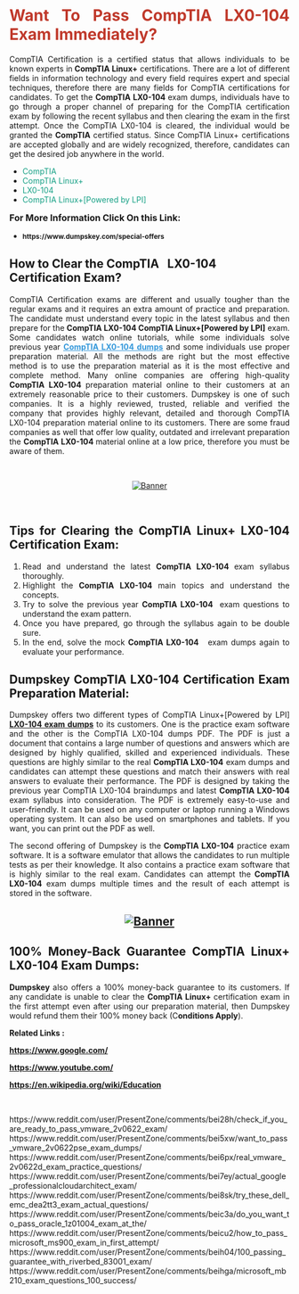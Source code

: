 <h1 style="text-align: justify;"><span style="color:#c0392b;"><strong>Want To Pass CompTIA LX0-104 Exam Immediately?</strong></span></h1>

<p style="text-align: justify;">CompTIA Certification is a certified status that allows individuals to be known experts in<strong> CompTIA Linux+</strong> certifications. There are a lot of different fields in information technology and every field requires expert and special techniques, therefore there are many fields for CompTIA certifications for candidates. To get the <strong>CompTIA LX0-104 </strong>exam dumps, individuals have to go through a proper channel of preparing for the CompTIA certification exam by following the recent syllabus and then clearing the exam in the first attempt. Once the CompTIA LX0-104 is cleared, the individual would be granted the <strong>CompTIA</strong> certified status. Since CompTIA Linux+ certifications are accepted globally and are widely recognized, therefore, candidates can get the desired job anywhere in the world.</p>

<ul>
	<li style="text-align: justify;"><span style="color:#16a085;">CompTIA</span></li>
	<li style="text-align: justify;"><span style="color:#16a085;">CompTIA Linux+  </span></li>
	<li style="text-align: justify;"><span style="color:#16a085;">LX0-104</span></li>
	<li style="text-align: justify;"><span style="color:#16a085;">CompTIA Linux+[Powered by LPI]</span></li>
</ul>

<p style="text-align: justify;"><span style="font-size:16px;"><strong>For More Information Click On this Link:</strong></span></p>

<ul>
	<li style="text-align: justify;"><span style="font-size:12px;"><strong>https://www.dumpskey.com/special-offers</strong></span></li>
</ul>

<h2><strong>How to Clear the CompTIA   LX0-104 Certification Exam?</strong></h2>

<p style="text-align: justify;">CompTIA Certification exams are different and usually tougher than the regular exams and it requires an extra amount of practice and preparation. The candidate must understand every topic in the latest syllabus and then prepare for the <strong>CompTIA LX0-104 CompTIA Linux+[Powered by LPI]</strong> exam. Some candidates watch online tutorials, while some individuals solve previous year <a href="https://www.dumpskey.com/comptia/lx0-104-braindumps"><span style="color:#3498db;"><u><strong>CompTIA LX0-104 dumps</strong></u></span></a> and some individuals use proper preparation material. All the methods are right but the most effective method is to use the preparation material as it is the most effective and complete method. Many online companies are offering high-quality <strong>CompTIA LX0-104 </strong>preparation material online to their customers at an extremely reasonable price to their customers. Dumpskey is one of such companies. It is a highly reviewed, trusted, reliable and verified the company that provides highly relevant, detailed and thorough CompTIA LX0-104 preparation material online to its customers. There are some fraud companies as well that offer low quality, outdated and irrelevant preparation the <strong>CompTIA LX0-104 </strong>material online at a low price, therefore you must be aware of them.</p>

<p style="text-align: justify;"> </p>

<p style="text-align: center;"><a href="https://www.dumpskey.com/comptia/lx0-104-braindumps"><img src="http://soperdoper.com/search_portal/uploads/general_banners/1562740316_Untitled_Linked_Comp_01.gif" alt="Banner"/></a></p>

<p style="text-align: center;"> </p>

<h2 style="text-align: justify;"><strong>Tips for Clearing the CompTIA Linux+ LX0-104 Certification Exam:</strong></h2>

<ol>
	<li style="text-align: justify;">Read and understand the latest <strong>CompTIA LX0-104 </strong>exam syllabus thoroughly.</li>
	<li style="text-align: justify;">Highlight the<strong> CompTIA LX0-104 </strong>main topics and understand the concepts.</li>
	<li style="text-align: justify;">Try to solve the previous year <strong>CompTIA LX0-104 </strong> exam questions to understand the exam pattern.</li>
	<li style="text-align: justify;">Once you have prepared, go through the syllabus again to be double sure.</li>
	<li style="text-align: justify;">In the end, solve the mock <strong>CompTIA LX0-104  </strong> exam dumps again to evaluate your performance.</li>
</ol>

<h2 style="text-align: justify;"><strong>Dumpskey CompTIA LX0-104 Certification Exam Preparation Material:</strong></h2>

<p style="text-align: justify;">Dumpskey offers two different types of CompTIA Linux+[Powered by LPI] <strong><a href="https://www.dumpskey.com/comptia/lx0-104-braindumps">LX0-104 exam dumps</a></strong> to its customers. One is the practice exam software and the other is the CompTIA LX0-104 dumps PDF. The PDF is just a document that contains a large number of questions and answers which are designed by highly qualified, skilled and experienced individuals. These questions are highly similar to the real <strong>CompTIA LX0-104</strong> exam dumps and candidates can attempt these questions and match their answers with real answers to evaluate their performance. The PDF is designed by taking the previous year CompTIA LX0-104 braindumps and latest <strong>CompTIA LX0-104 </strong>exam syllabus into consideration. The PDF is extremely easy-to-use and user-friendly. It can be used on any computer or laptop running a Windows operating system. It can also be used on smartphones and tablets. If you want, you can print out the PDF as well.</p>

<p style="text-align: justify;">The second offering of Dumpskey is the<strong> CompTIA LX0-104</strong> practice exam software. It is a software emulator that allows the candidates to run multiple tests as per their knowledge. It also contains a practice exam software that is highly similar to the real exam. Candidates can attempt the<strong> CompTIA LX0-104</strong> exam dumps multiple times and the result of each attempt is stored in the software.</p>

<h2 style="text-align: center;"><a href="https://www.dumpskey.com/comptia/lx0-104-braindumps"><img src="http://soperdoper.com/search_portal/uploads/general_banners/1562743625_8ppZk49y_HM0oke96j0cic4OdOo.jpg" alt="Banner"/></a></h2>

<h2 style="text-align: justify;"><strong>100% Money-Back Guarantee CompTIA Linux+ LX0-104 Exam Dumps:</strong></h2>

<p style="text-align: justify;"><strong>Dumpskey </strong>also offers a 100% money-back guarantee to its customers. If any candidate is unable to clear the <strong>CompTIA Linux+ </strong>certification exam in the first attempt even after using our preparation material, then Dumpskey would refund them their 100% money back (C<strong>onditions Apply</strong>).</p>

<p style="text-align: justify;"><strong>Related Links :</strong></p>

<p><a href="https://www.google.com/" rel="noopener noreferrer" target="_blank"><strong>https://www.google.com/</strong></a></p>

<p><a href="https://www.youtube.com/" rel="noopener noreferrer" target="_blank"><strong>https://www.youtube.com/</strong></a></p>

<p><a href="https://en.wikipedia.org/wiki/Education" rel="noopener noreferrer" target="_blank"><strong>https://en.wikipedia.org/wiki/Education</strong></a></p>

<p> </p>
https://www.reddit.com/user/PresentZone/comments/bei28h/check_if_you_are_ready_to_pass_vmware_2v0622_exam/
https://www.reddit.com/user/PresentZone/comments/bei5xw/want_to_pass_vmware_2v0622pse_exam_dumps/
https://www.reddit.com/user/PresentZone/comments/bei6px/real_vmware_2v0622d_exam_practice_questions/
https://www.reddit.com/user/PresentZone/comments/bei7ey/actual_google_professionalcloudarchitect_exam/
https://www.reddit.com/user/PresentZone/comments/bei8sk/try_these_dell_emc_dea2tt3_exam_actual_questions/
https://www.reddit.com/user/PresentZone/comments/beic3a/do_you_want_to_pass_oracle_1z01004_exam_at_the/
https://www.reddit.com/user/PresentZone/comments/beicu2/how_to_pass_microsoft_ms900_exam_in_first_attempt/
https://www.reddit.com/user/PresentZone/comments/beih04/100_passing_guarantee_with_riverbed_83001_exam/
https://www.reddit.com/user/PresentZone/comments/beihga/microsoft_mb210_exam_questions_100_success/
